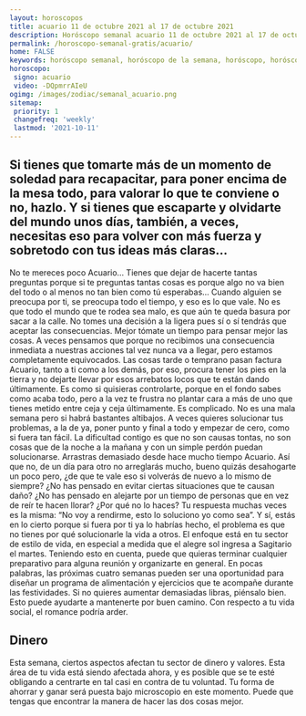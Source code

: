 ```yaml
---
layout: horoscopos
title: acuario 11 de octubre 2021 al 17 de octubre 2021 
description: Horóscopo semanal acuario 11 de octubre 2021 al 17 de octubre 2021. Si tienes que tomarte más de un momento de soledad para recapacitar, para poner encima de la mesa todo, para valorar lo que te conviene o no, hazlo. Y si tienes que escaparte y olvidarte del mundo unos días, también, a veces, necesitas eso para volver con más fuerza y sobretodo con tus ideas más claras…
permalink: /horoscopo-semanal-gratis/acuario/
home: FALSE
keywords: horóscopo semanal, horóscopo de la semana, horóscopo, horóscopo gratis,horóscopos, horóscopo esperanza gracia, horoscopos acuario la semana, horóscopos gratis, Tarot, Astrologia, Zodíaco, acuario, horoscopo gratis, semanal
horoscopo:
 signo: acuario
 video: -DQpmrrAIeU
ogimg: /images/zodiac/semanal_acuario.png
sitemap:
 priority: 1
 changefreq: 'weekly'
 lastmod: '2021-10-11'
---
```




## Si tienes que tomarte más de un momento de soledad para recapacitar, para poner encima de la mesa todo, para valorar lo que te conviene o no, hazlo. Y si tienes que escaparte y olvidarte del mundo unos días, también, a veces, necesitas eso para volver con más fuerza y sobretodo con tus ideas más claras…

No te mereces poco Acuario… Tienes que dejar de hacerte tantas preguntas porque si te preguntas tantas cosas es porque algo no va bien del todo o al menos no tan bien como tú esperabas… Cuando alguien se preocupa por ti, se preocupa todo el tiempo, y eso es lo que vale. No es que todo el mundo que te rodea sea malo, es que aún te queda basura por sacar a la calle. No tomes una decisión a la ligera pues sí o sí tendrás que aceptar las consecuencias. Mejor tómate un tiempo para pensar mejor las cosas. A veces pensamos que porque no recibimos una consecuencia inmediata a nuestras acciones tal vez nunca va a llegar, pero estamos completamente equivocados. Las cosas tarde o temprano pasan factura Acuario, tanto a ti como a los demás, por eso, procura tener los pies en la tierra y no dejarte llevar por esos arrebatos locos que te están dando últimamente. Es como si quisieras controlarte, porque en el fondo sabes como acaba todo, pero a la vez te frustra no plantar cara a más de uno que tienes metido entre ceja y ceja últimamente. Es complicado. No es una mala semana pero si habrá bastantes altibajos. A veces quieres solucionar tus problemas, a la de ya, poner punto y final a todo y empezar de cero, como si fuera tan fácil. La dificultad contigo es que no son causas tontas, no son cosas que de la noche a la mañana y con un simple perdón puedan solucionarse. Arrastras demasiado desde hace mucho tiempo Acuario. Así que no, de un día para otro no arreglarás mucho, bueno quizás desahogarte un poco pero, ¿de que te vale eso si volverás de nuevo a lo mismo de siempre? ¿No has pensado en evitar ciertas situaciones que te causan daño? ¿No has pensado en alejarte por un tiempo de personas que en vez de reír te hacen llorar? ¿Por qué no lo haces? Tu respuesta muchas veces es la misma: “No voy a rendirme, esto lo soluciono yo como sea”. Y sí, estás en lo cierto porque si fuera por ti ya lo habrías hecho, el problema es que no tienes por qué solucionarle la vida a otros.
El enfoque está en tu sector de estilo de vida, en especial a medida que el alegre sol ingresa a Sagitario el martes. Teniendo esto en cuenta, puede que quieras terminar cualquier preparativo para alguna reunión y organizarte en general. En pocas palabras, las próximas cuatro semanas pueden ser una oportunidad para diseñar un programa de alimentación y ejercicios que te acompañe durante las festividades. Si no quieres aumentar demasiadas libras, piénsalo bien. Esto puede ayudarte a mantenerte por buen camino. Con respecto a tu vida social, el romance podría arder.

## Dinero

Esta semana, ciertos aspectos afectan tu sector de dinero y valores. Esta área de tu vida está siendo afectada ahora, y es posible que se te esté obligando a centrarte en tal casi en contra de tu voluntad. Tu forma de ahorrar y ganar será puesta bajo microscopio en este momento. Puede que tengas que encontrar la manera de hacer las dos cosas mejor.
